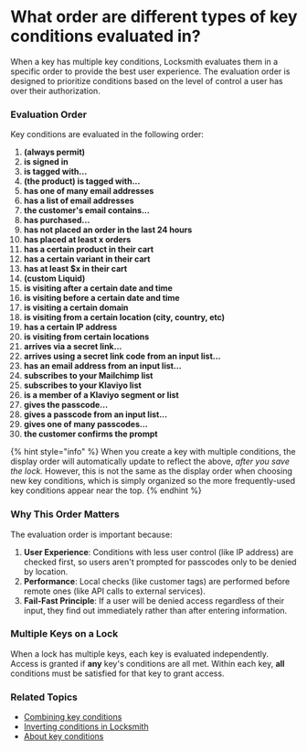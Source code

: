 # What order are different types of key conditions evaluated in?

When a key has multiple key conditions, Locksmith evaluates them in a specific order to provide the best user experience. The evaluation order is designed to prioritize conditions based on the level of control a user has over their authorization.

### Evaluation Order

Key conditions are evaluated in the following order:

1. **(always permit)**
2. **is signed in**
3. **is tagged with...**
4. **(the product) is tagged with...**
5. **has one of many email addresses**
6. **has a list of email addresses**
7. **the customer's email contains...**
8. **has purchased...**
9. **has not placed an order in the last 24 hours**
10. **has placed at least x orders**
11. **has a certain product in their cart**
12. **has a certain variant in their cart**
13. **has at least $x in their cart**
14. **(custom Liquid)**
15. **is visiting after a certain date and time**
16. **is visiting before a certain date and time**
17. **is visiting a certain domain**
18. **is visiting from a certain location (city, country, etc)**
19. **has a certain IP address**
20. **is visiting from certain locations**
21. **arrives via a secret link...**
22. **arrives using a secret link code from an input list...**
23. **has an email address from an input list...**
24. **subscribes to your Mailchimp list**
25. **subscribes to your Klaviyo list**
26. **is a member of a Klaviyo segment or list**
27. **gives the passcode...**
28. **gives a passcode from an input list...**
29. **gives one of many passcodes...**
30. **the customer confirms the prompt**

{% hint style="info" %}
When you create a key with multiple conditions, the display order will automatically update to reflect the above, _after you save the lock._ However, this is not the same as the display order when choosing new key conditions, which is simply organized so the more frequently-used key conditions appear near the top.
{% endhint %}

### Why This Order Matters

The evaluation order is important because:

1. **User Experience**: Conditions with less user control (like IP address) are checked first, so users aren't prompted for passcodes only to be denied by location.
2. **Performance**: Local checks (like customer tags) are performed before remote ones (like API calls to external services).
3. **Fail-Fast Principle**: If a user will be denied access regardless of their input, they find out immediately rather than after entering information.

### Multiple Keys on a Lock

When a lock has multiple keys, each key is evaluated independently. Access is granted if **any** key's conditions are all met. Within each key, **all** conditions must be satisfied for that key to grant access.&#x20;

### Related Topics

* [Combining key conditions](../keys/more/combining-key-conditions.md)
* [Inverting conditions in Locksmith](../keys/more/inverting-conditions-in-locksmith.md)
* [About key conditions](../keys/about-key-conditions.md)

